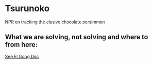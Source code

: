 # Tsurunoko

[NPR on tracking the elusive chocolate persimmon](http://www.npr.org/sections/thesalt/2012/11/08/164696316/tracking-the-elusive-chocolate-persimmon
)

## What we are solving, not solving and where to from here:

[See El Goog Doc](https://docs.google.com/a/goodeggs.com/document/d/1f24DVml5X4fi5rzMqTrEkqKt-VgIucNl8xNKo9vSiRQ)
